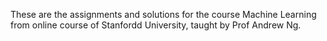 These are the assignments and solutions for the course Machine Learning from online course of Stanfordd University, taught by Prof Andrew Ng. 
